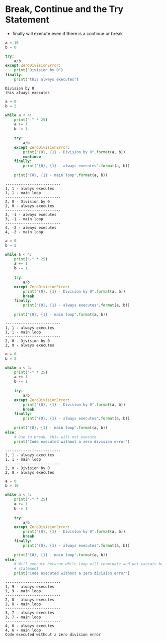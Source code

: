# Break, Continue and the Try Statement

- finally will execute even if there is a continue or break


```python
a = 10
b = 0

try:
    a/b
except ZeroDivisionError:
    print("Division by 0")
finally:
    print("this always executes")
```

    Division by 0
    this always executes



```python
a = 0
b = 2

while a < 4:
    print("-" * 25)
    a += 1
    b -= 1
    
    try:
        a/b
    except ZeroDivisionError:
        print("{0}, {1} - Division by 0".format(a, b))
        continue
    finally:
        print("{0}, {1} - always executes".format(a, b))
    
    print("{0}, {1} - main loop".format(a, b))
```

    -------------------------
    1, 1 - always executes
    1, 1 - main loop
    -------------------------
    2, 0 - Division by 0
    2, 0 - always executes
    -------------------------
    3, -1 - always executes
    3, -1 - main loop
    -------------------------
    4, -2 - always executes
    4, -2 - main loop



```python
a = 0
b = 2

while a < 4:
    print("-" * 25)
    a += 1
    b -= 1
    
    try:
        a/b
    except ZeroDivisionError:
        print("{0}, {1} - Division by 0".format(a, b))
        break
    finally:
        print("{0}, {1} - always executes".format(a, b))
    
    print("{0}, {1} - main loop".format(a, b))
```

    -------------------------
    1, 1 - always executes
    1, 1 - main loop
    -------------------------
    2, 0 - Division by 0
    2, 0 - always executes



```python
a = 0
b = 2

while a < 4:
    print("-" * 25)
    a += 1
    b -= 1
    
    try:
        a/b
    except ZeroDivisionError:
        print("{0}, {1} - Division by 0".format(a, b))
        break
    finally:
        print("{0}, {1} - always executes".format(a, b))
    
    print("{0}, {1} - main loop".format(a, b))
else:
    # Due to break, this will not execute
    print("Code executed without a zero division error")
```

    -------------------------
    1, 1 - always executes
    1, 1 - main loop
    -------------------------
    2, 0 - Division by 0
    2, 0 - always executes



```python
a = 0
b = 10

while a < 4:
    print("-" * 25)
    a += 1
    b -= 1
    
    try:
        a/b
    except ZeroDivisionError:
        print("{0}, {1} - Division by 0".format(a, b))
        break
    finally:
        print("{0}, {1} - always executes".format(a, b))
    
    print("{0}, {1} - main loop".format(a, b))
else:
    # Will execute becasue while loop will terminate and not execute break
    # statement
    print("Code executed without a zero division error")
```

    -------------------------
    1, 9 - always executes
    1, 9 - main loop
    -------------------------
    2, 8 - always executes
    2, 8 - main loop
    -------------------------
    3, 7 - always executes
    3, 7 - main loop
    -------------------------
    4, 6 - always executes
    4, 6 - main loop
    Code executed without a zero division error

